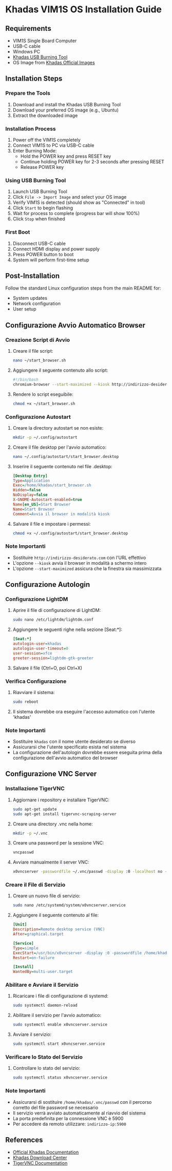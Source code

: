 # Khadas VIM1S OS Installation Guide

## Requirements
- VIM1S Single Board Computer
- USB-C cable
- Windows PC
- [Khadas USB Burning Tool](https://dl.khadas.com/products/usb_burning_tool/USBBurningTool_v2.2.0.zip)
- OS Image from [Khadas Official Images](https://dl.khadas.com/)

## Installation Steps

### Prepare the Tools
1. Download and install the Khadas USB Burning Tool
2. Download your preferred OS image (e.g., Ubuntu)
3. Extract the downloaded image

### Installation Process
1. Power off the VIM1S completely
2. Connect VIM1S to PC via USB-C cable
3. Enter Burning Mode:
   - Hold the POWER key and press RESET key
   - Continue holding POWER key for 2-3 seconds after pressing RESET
   - Release POWER key

### Using USB Burning Tool
1. Launch USB Burning Tool
2. Click `File -> Import Image` and select your OS image
3. Verify VIM1S is detected (should show as "Connected" in tool)
4. Click `Start` to begin flashing
5. Wait for process to complete (progress bar will show 100%)
6. Click `Stop` when finished

### First Boot
1. Disconnect USB-C cable
2. Connect HDMI display and power supply
3. Press POWER button to boot
4. System will perform first-time setup

## Post-Installation
Follow the standard Linux configuration steps from the main README for:
- System updates
- Network configuration
- User setup

## Configurazione Avvio Automatico Browser

### Creazione Script di Avvio
1. Creare il file script:
   ```bash
   nano ~/start_browser.sh
   ```

2. Aggiungere il seguente contenuto allo script:
   ```bash
   #!/bin/bash
   chromium-browser --start-maximized --kiosk http://indirizzo-desiderato.com
   ```

3. Rendere lo script eseguibile:
   ```bash
   chmod +x ~/start_browser.sh
   ```

### Configurazione Autostart
1. Creare la directory autostart se non esiste:
   ```bash
   mkdir -p ~/.config/autostart
   ```

2. Creare il file desktop per l'avvio automatico:
   ```bash
   nano ~/.config/autostart/start_browser.desktop
   ```

3. Inserire il seguente contenuto nel file .desktop:
   ```ini
   [Desktop Entry]
   Type=Application
   Exec=/home/khadas/start_browser.sh
   Hidden=false
   NoDisplay=false
   X-GNOME-Autostart-enabled=true
   Name[en_US]=Start Browser
   Name=Start Browser
   Comment=Avvia il browser in modalità kiosk
   ```

4. Salvare il file e impostare i permessi:
   ```bash
   chmod +x ~/.config/autostart/start_browser.desktop
   ```

### Note Importanti
- Sostituire `http://indirizzo-desiderato.com` con l'URL effettivo
- L'opzione `--kiosk` avvia il browser in modalità a schermo intero
- L'opzione `--start-maximized` assicura che la finestra sia massimizzata

## Configurazione Autologin

### Configurazione LightDM
1. Aprire il file di configurazione di LightDM:
   ```bash
   sudo nano /etc/lightdm/lightdm.conf
   ```

2. Aggiungere le seguenti righe nella sezione [Seat:*]:
   ```ini
   [Seat:*]
   autologin-user=khadas
   autologin-user-timeout=0
   user-session=xfce
   greeter-session=lightdm-gtk-greeter
   ```

3. Salvare il file (Ctrl+O, poi Ctrl+X)

### Verifica Configurazione
1. Riavviare il sistema:
   ```bash
   sudo reboot
   ```

2. Il sistema dovrebbe ora eseguire l'accesso automatico con l'utente 'khadas'

### Note Importanti
- Sostituire `khadas` con il nome utente desiderato se diverso
- Assicurarsi che l'utente specificato esista nel sistema
- La configurazione dell'autologin dovrebbe essere eseguita prima della configurazione dell'avvio automatico del browser

## Configurazione VNC Server

### Installazione TigerVNC
1. Aggiornare i repository e installare TigerVNC:
   ```bash
   sudo apt-get update
   sudo apt-get install tigervnc-scraping-server
   ```

2. Creare una directory .vnc nella home:
   ```bash
   mkdir -p ~/.vnc
   ```

3. Creare una password per la sessione VNC:
   ```bash
   vncpasswd
   ```

4. Avviare manualmente il server VNC:
   ```bash
   x0vncserver -passwordfile ~/.vnc/passwd -display :0 -localhost no -Log *:stderr:100 > ~/tigervnc-x0vncserver.log
   ```

### Creare il File di Servizio
1. Creare un nuovo file di servizio:
   ```bash
   sudo nano /etc/systemd/system/x0vncserver.service
   ```

2. Aggiungere il seguente contenuto al file:
   ```ini
   [Unit]
   Description=Remote desktop service (VNC)
   After=graphical.target

   [Service]
   Type=simple
   ExecStart=/usr/bin/x0vncserver -display :0 -passwordfile /home/khadas/.vnc/passwd -localhost no
   Restart=on-failure

   [Install]
   WantedBy=multi-user.target
   ```

### Abilitare e Avviare il Servizio
1. Ricaricare i file di configurazione di systemd:
   ```bash
   sudo systemctl daemon-reload
   ```

2. Abilitare il servizio per l'avvio automatico:
   ```bash
   sudo systemctl enable x0vncserver.service
   ```

3. Avviare il servizio:
   ```bash
   sudo systemctl start x0vncserver.service
   ```

### Verificare lo Stato del Servizio
1. Controllare lo stato del servizio:
   ```bash
   sudo systemctl status x0vncserver.service
   ```

### Note Importanti
- Assicurarsi di sostituire `/home/khadas/.vnc/passwd` con il percorso corretto del file password se necessario
- Il servizio verrà avviato automaticamente al riavvio del sistema
- La porta predefinita per la connessione VNC è 5900
- Per accedere da remoto utilizzare: `indirizzo-ip:5900`

## References
- [Official Khadas Documentation](https://docs.khadas.com/products/sbc/vim1/install-os/install-os-into-emmc-via-usb-tool)
- [Khadas Download Center](https://dl.khadas.com/)
- [TigerVNC Documentation](https://tigervnc.org/)
